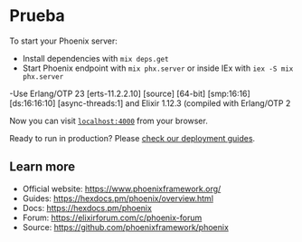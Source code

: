 # Prueba

To start your Phoenix server:

  * Install dependencies with `mix deps.get`
  * Start Phoenix endpoint with `mix phx.server` or inside IEx with `iex -S mix phx.server`

-Use Erlang/OTP 23 [erts-11.2.2.10] [source] [64-bit] [smp:16:16] [ds:16:16:10] [async-threads:1]
and
Elixir 1.12.3 (compiled with Erlang/OTP 2

Now you can visit [`localhost:4000`](http://localhost:4000) from your browser.

Ready to run in production? Please [check our deployment guides](https://hexdocs.pm/phoenix/deployment.html).

## Learn more

  * Official website: https://www.phoenixframework.org/
  * Guides: https://hexdocs.pm/phoenix/overview.html
  * Docs: https://hexdocs.pm/phoenix
  * Forum: https://elixirforum.com/c/phoenix-forum
  * Source: https://github.com/phoenixframework/phoenix
